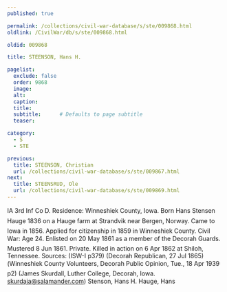 ```yaml
---
published: true

permalink: /collections/civil-war-database/s/ste/009868.html
oldlink: /CivilWar/db/s/ste/009868.html

oldid: 009868

title: STEENSON, Hans H.

pagelist:
  exclude: false
  order: 9868
  image: 
  alt:
  caption:
  title:
  subtitle:      # Defaults to page subtitle
  teaser:

category: 
  - S 
  - STE

previous:
  title: STEENSON, Christian
  url: /collections/civil-war-database/s/ste/009867.html  
next:
  title: STEENSRUD, Ole
  url: /collections/civil-war-database/s/ste/009869.html   
---
```

IA 3rd Inf Co D. Residence: Winneshiek County, Iowa. Born &#147;Hans Stensen Hauge&#148; 1836 on a Hauge farm at Strandvik near Bergen, Norway. Came to Iowa in 1856. Applied for citizenship in 1859 in Winneshiek County. Civil War: Age 24. Enlisted on 20 May 1861 as a member of the &#147;Decorah Guards&#148;. Mustered 8 Jun 1861. Private. Killed in action on 6 Apr 1862 at Shiloh, Tennessee. Sources: (ISW-I p379) (Decorah Republican, 27 Jul 1865) (&#147;Winneshiek County Volunteers&#148;, Decorah Public Opinion, Tue., 18 Apr 1939 p2) (James Skurdall, Luther College, Decorah, Iowa. [skurdaja@salamander.com](mailto:skurdaja@salamander.com)) &#147;Stenson, Hans H.&#148; &#147;Hauge, Hans&#148;